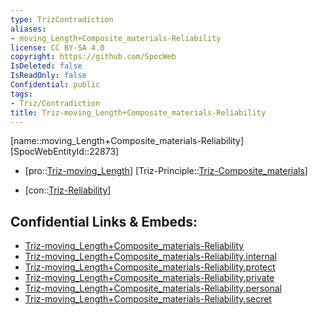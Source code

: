 ```yaml
---
type: TrizContradiction
aliases:
- moving_Length+Composite_materials-Reliability
license: CC BY-SA 4.0
copyright: https://github.com/SpocWeb
IsDeleted: false
IsReadOnly: false
Confidential: public
tags: 
- Triz/Contradiction
title: Triz-moving_Length+Composite_materials-Reliability
---
```

[name::moving_Length+Composite_materials-Reliability]
[SpocWebEntityId::22873]
+ [pro::[Triz-moving_Length](tech/Triz/Parameter/Triz-moving_Length.md)]
[Triz-Principle::[Triz-Composite_materials](tech/Triz/Principle/Triz-Composite_materials.md)]
- [con::[Triz-Reliability](tech/Triz/Parameter/Triz-Reliability.md)]



## Confidential Links & Embeds: 
- [Triz-moving_Length+Composite_materials-Reliability](../../../../_public/tech/Triz/Contradict/Triz-moving_Length+Composite_materials-Reliability.md) 
- [Triz-moving_Length+Composite_materials-Reliability.internal](../../../../_internal/tech/Triz/Contradict/Triz-moving_Length+Composite_materials-Reliability.internal.md) 
- [Triz-moving_Length+Composite_materials-Reliability.protect](../../../../_protect/tech/Triz/Contradict/Triz-moving_Length+Composite_materials-Reliability.protect.md) 
- [Triz-moving_Length+Composite_materials-Reliability.private](../../../../_private/tech/Triz/Contradict/Triz-moving_Length+Composite_materials-Reliability.private.md) 
- [Triz-moving_Length+Composite_materials-Reliability.personal](../../../../_personal/tech/Triz/Contradict/Triz-moving_Length+Composite_materials-Reliability.personal.md) 
- [Triz-moving_Length+Composite_materials-Reliability.secret](../../../../_secret/tech/Triz/Contradict/Triz-moving_Length+Composite_materials-Reliability.secret.md) 
